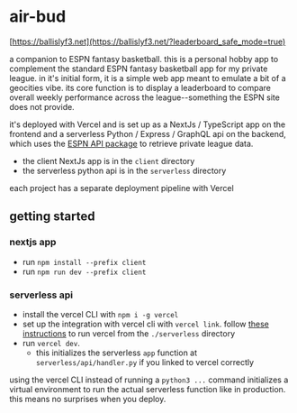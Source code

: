 # air-bud
[https://ballislyf3.net](https://ballislyf3.net/?leaderboard_safe_mode=true)

a companion to ESPN fantasy basketball. this is a personal hobby app to complement the standard ESPN fantasy basketball app for my private league. in it's initial form, it is a simple web app meant to emulate a bit of a geocities vibe. its core function is to display a leaderboard to compare overall weekly performance across the league--something the ESPN site does not provide.

it's deployed with Vercel and is set up as a NextJs / TypeScript app on the frontend and a serverless Python / Express / GraphQL api on the backend, which uses the [ESPN API package](https://github.com/cwendt94/espn-api) to retrieve private league data.

- the client NextJs app is in the `client` directory
- the serverless python api is in the `serverless` directory

each project has a separate deployment pipeline with Vercel

## getting started

### nextjs app

- run `npm install --prefix client`
- run `npm run dev --prefix client`

### serverless api

- install the vercel CLI with `npm i -g vercel`
- set up the integration with vercel cli with `vercel link`. follow [these instructions](https://vercel.com/docs/cli/project-linking) to run vercel from the `./serverless` directory
- run `vercel dev`.
  - this initializes the serverless `app` function at `serverless/api/handler.py` if you linked to vercel correctly

using the vercel CLI instead of running a `python3 ...` command initializes a virtual environment to run the actual serverless function like in production. this means no surprises when you deploy.
